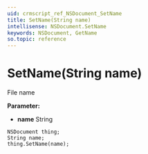 ```yaml
---
uid: crmscript_ref_NSDocument_SetName
title: SetName(String name)
intellisense: NSDocument.SetName
keywords: NSDocument, GetName
so.topic: reference
---
```


# SetName(String name)

File name

**Parameter:** 
* **name** String

```crmscript
NSDocument thing;
String name;
thing.SetName(name);
```

